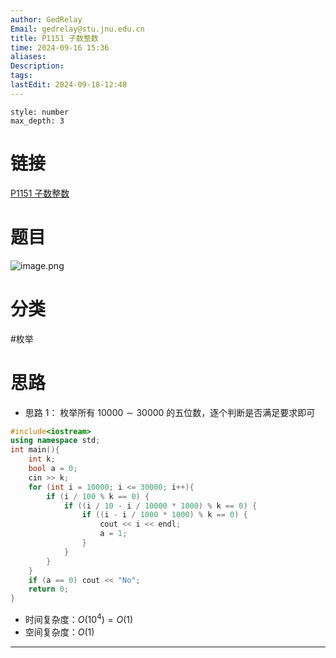 ```yaml
---
author: GedRelay
Email: gedrelay@stu.jnu.edu.cn
title: P1151 子数整数
time: 2024-09-16 15:36
aliases: 
Description: 
tags: 
lastEdit: 2024-09-18-12:48
---
```


```toc
style: number
max_depth: 3
```

# 链接
[P1151 子数整数](https://www.luogu.com.cn/problem/P1151) 

# 题目
![image.png](https://ged-pic-bed.oss-cn-guangzhou.aliyuncs.com/img/202409161537985.png)


# 分类
#枚举 

# 思路
- 思路 1：
枚举所有 $10000\sim 30000$ 的五位数，逐个判断是否满足要求即可


```cpp
#include<iostream>
using namespace std;
int main(){
	int k;
	bool a = 0;
	cin >> k;
	for (int i = 10000; i <= 30000; i++){
		if (i / 100 % k == 0) {
			if ((i / 10 - i / 10000 * 1000) % k == 0) {
				if ((i - i / 1000 * 1000) % k == 0) { 
					cout << i << endl;
					a = 1; 
				}
			}
		}
	}
	if (a == 0) cout << "No";
	return 0;
}
```


- 时间复杂度：${O\left( 10^{4}  \right) =O\left( 1 \right)  }$ 
- 空间复杂度：${O\left( 1 \right)  }$ 


---

